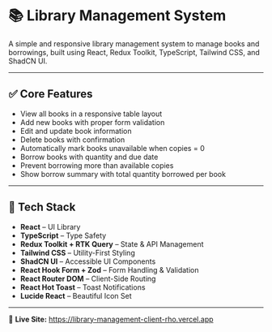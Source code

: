 # 📚 Library Management System

A simple and responsive library management system to manage books and borrowings, built using React, Redux Toolkit, TypeScript, Tailwind CSS, and ShadCN UI.

---

## ✅ Core Features

- View all books in a responsive table layout
- Add new books with proper form validation
- Edit and update book information
- Delete books with confirmation
- Automatically mark books unavailable when copies = 0
- Borrow books with quantity and due date
- Prevent borrowing more than available copies
- Show borrow summary with total quantity borrowed per book

---

## 🧩 Tech Stack

- **React** – UI Library  
- **TypeScript** – Type Safety  
- **Redux Toolkit + RTK Query** – State & API Management  
- **Tailwind CSS** – Utility-First Styling  
- **ShadCN UI** – Accessible UI Components  
- **React Hook Form + Zod** – Form Handling & Validation  
- **React Router DOM** – Client-Side Routing  
- **React Hot Toast** – Toast Notifications  
- **Lucide React** – Beautiful Icon Set  

---

🔗 **Live Site:** 
https://library-management-client-rho.vercel.app
